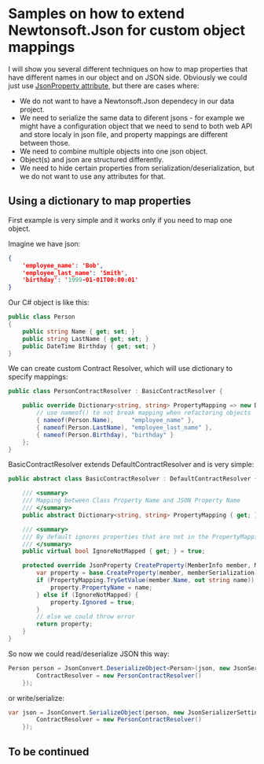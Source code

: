 # Samples on how to extend Newtonsoft.Json for custom object mappings

I will show you several different techniques on how to map properties that have different names in our object and on JSON side.
Obviously we could just use [JsonProperty attribute](https://www.newtonsoft.com/json/help/html/JsonPropertyName.htm), but there are cases where:
* We do not want to have a Newtonsoft.Json dependecy in our data project.
* We need to serialize the same data to diferent jsons - for example we might have a configuration object that we need to send to both web API and store localy in json file, and property mappings are different between those.
* We need to combine multiple objects into one json object.
* Object(s) and json are structured differently.
* We need to hide certain properties from serialization/deserialization, but we do not want to use any attributes for that.

## Using a dictionary to map properties

First example is very simple and it works only if you need to map one object.

Imagine we have json:
```json
{
	'employee_name': 'Bob',
	'employee_last_name': 'Smith',
	'birthday': '1999-01-01T00:00:01'
}
```

Our C# object is like this:
```C#
public class Person
{
	public string Name { get; set; }
	public string LastName { get; set; }
	public DateTime Birthday { get; set; }
}
```

We can create custom Contract Resolver, which will use dictionary to specify mappings:
```C#
public class PersonContractResolver : BasicContractResolver {

	public override Dictionary<string, string> PropertyMapping => new Dictionary<string, string> {
		// use nameof() to not break mapping when refactoring objects
		{ nameof(Person.Name),     "employee_name" },
		{ nameof(Person.LastName), "employee_last_name" },
		{ nameof(Person.Birthday), "birthday" }
	};
}
```
BasicContractResolver extends DefaultContractResolver and is very simple:
```C#
public abstract class BasicContractResolver : DefaultContractResolver {

	/// <summary>
	/// Mapping between Class Property Name and JSON Property Name
	/// </summary>
	public abstract Dictionary<string, string> PropertyMapping { get; }

	/// <summary>
	/// By default ignores properties that are not in the PropertyMapping
	/// </summary>
	public virtual bool IgnoreNotMapped { get; } = true;

	protected override JsonProperty CreateProperty(MemberInfo member, MemberSerialization memberSerialization) {
		var property = base.CreateProperty(member, memberSerialization);
		if (PropertyMapping.TryGetValue(member.Name, out string name)) {
			property.PropertyName = name;
		} else if (IgnoreNotMapped) {
			property.Ignored = true;
		}
		// else we could throw error
		return property;
	}
}
```

So now we could read/deserialize JSON this way:
```C#
Person person = JsonConvert.DeserializeObject<Person>(json, new JsonSerializerSettings {
		ContractResolver = new PersonContractResolver()
	});
```

or write/serialize:
```C#
var json = JsonConvert.SerializeObject(person, new JsonSerializerSettings {
		ContractResolver = new PersonContractResolver()
	});
```

## To be continued